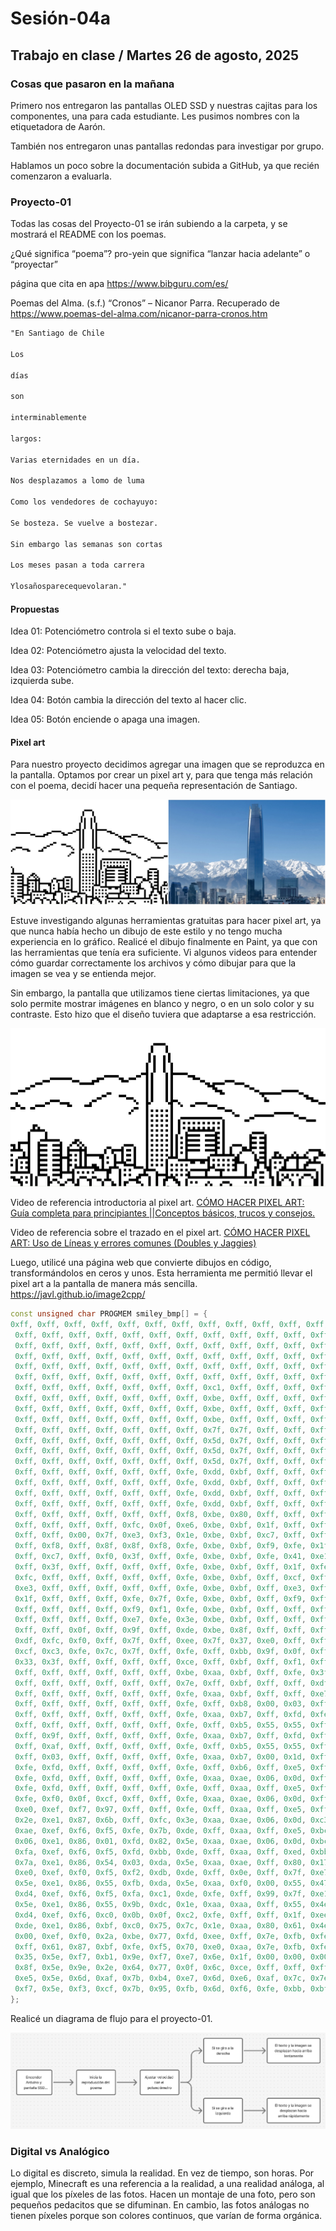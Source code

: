 # Sesión-04a

## Trabajo en clase / Martes 26 de agosto, 2025

### Cosas que pasaron en la mañana

Primero nos entregaron las pantallas OLED SSD y nuestras cajitas para los componentes, una para cada estudiante. Les pusimos nombres con la etiquetadora de Aarón.

También nos entregaron unas pantallas redondas para investigar por grupo.

Hablamos un poco sobre la documentación subida a GitHub, ya que recién comenzaron a evaluarla.

### Proyecto-01

Todas las cosas del Proyecto-01 se irán subiendo a la carpeta, y se mostrará el README con los poemas.

¿Qué significa “poema”? pro-yein que significa “lanzar hacia adelante” o “proyectar” 

página que cita en apa <https://www.bibguru.com/es/>

Poemas del Alma. (s.f.) “Cronos” – Nicanor Parra. Recuperado de <https://www.poemas-del-alma.com/nicanor-parra-cronos.htm>

```txt
"En Santiago de Chile

Los

días

son

interminablemente

largos:

Varias eternidades en un día.

Nos desplazamos a lomo de luma

Como los vendedores de cochayuyo:

Se bosteza. Se vuelve a bostezar.

Sin embargo las semanas son cortas

Los meses pasan a toda carrera

Ylosañosparecequevolaran."
```

#### Propuestas

Idea 01: Potenciómetro controla si el texto sube o baja.

Idea 02: Potenciómetro ajusta la velocidad del texto.

Idea 03: Potenciómetro cambia la dirección del texto: derecha baja, izquierda sube.

Idea 04: Botón cambia la dirección del texto al hacer clic.

Idea 05: Botón enciende o apaga una imagen.

#### Pixel art

Para nuestro proyecto decidimos agregar una imagen que se reproduzca en la pantalla. Optamos por crear un pixel art y, para que tenga más relación con el poema, decidí hacer una pequeña representación de Santiago.

![imagen](./imagenes/pixelart.jpeg)

Estuve investigando algunas herramientas gratuitas para hacer pixel art, ya que nunca había hecho un dibujo de este estilo y no tengo mucha experiencia en lo gráfico. Realicé el dibujo finalmente en Paint, ya que con las herramientas que tenía era suficiente. Vi algunos videos para entender cómo guardar correctamente los archivos y cómo dibujar para que la imagen se vea y se entienda mejor.

Sin embargo, la pantalla que utilizamos tiene ciertas limitaciones, ya que solo permite mostrar imágenes en blanco y negro, o en un solo color y su contraste. Esto hizo que el diseño tuviera que adaptarse a esa restricción.

![imagen](./imagenes/dibujo.png)

Video de referencia introductoria al pixel art. [CÓMO HACER PIXEL ART: Guía completa para principiantes ||Conceptos básicos, trucos y consejos.](https://youtu.be/YyC2i91EwNw?si=XXv2mYEYJoBRogo8)

Video de referencia sobre el trazado en el pixel art. [CÓMO HACER PIXEL ART: Uso de Líneas y errores comunes (Doubles y Jaggies)](https://youtu.be/sGLBMKD7eDc?si=nGjneOnJ1f0_kIvZ)

Luego, utilicé una página web que convierte dibujos en código, transformándolos en ceros y unos. Esta herramienta me permitió llevar el pixel art a la pantalla de manera más sencilla. <https://javl.github.io/image2cpp/>


```cpp
const unsigned char PROGMEM smiley_bmp[] = {
0xff, 0xff, 0xff, 0xff, 0xff, 0xff, 0xff, 0xff, 0xff, 0xff, 0xff, 0xff, 0xff, 0xff, 0xff, 0xff, 
 0xff, 0xff, 0xff, 0xff, 0xff, 0xff, 0xff, 0xff, 0xff, 0xff, 0xff, 0xff, 0xff, 0xff, 0xff, 0xff, 
 0xff, 0xff, 0xff, 0xff, 0xff, 0xff, 0xff, 0xff, 0xff, 0xff, 0xff, 0xff, 0xff, 0xff, 0xff, 0xff, 
 0xff, 0xff, 0xff, 0xff, 0xff, 0xff, 0xff, 0xff, 0xff, 0xff, 0xff, 0xff, 0xff, 0xff, 0xff, 0xff, 
 0xff, 0xff, 0xff, 0xff, 0xff, 0xff, 0xff, 0xff, 0xff, 0xff, 0xff, 0xff, 0xff, 0xff, 0xff, 0xff, 
 0xff, 0xff, 0xff, 0xff, 0xff, 0xff, 0xff, 0xff, 0xff, 0xff, 0xff, 0xff, 0xff, 0xff, 0xff, 0xff, 
 0xff, 0xff, 0xff, 0xff, 0xff, 0xff, 0xff, 0xc1, 0xff, 0xff, 0xff, 0xff, 0xff, 0xff, 0xff, 0xff, 
 0xff, 0xff, 0xff, 0xff, 0xff, 0xff, 0xff, 0xbe, 0xff, 0xff, 0xff, 0xff, 0xff, 0xff, 0xff, 0xff, 
 0xff, 0xff, 0xff, 0xff, 0xff, 0xff, 0xff, 0xbe, 0xff, 0xff, 0xff, 0xff, 0xff, 0xff, 0xff, 0xff, 
 0xff, 0xff, 0xff, 0xff, 0xff, 0xff, 0xff, 0xbe, 0xff, 0xff, 0xff, 0xff, 0xff, 0xff, 0xff, 0xff, 
 0xff, 0xff, 0xff, 0xff, 0xff, 0xff, 0xff, 0x7f, 0x7f, 0xff, 0xff, 0xff, 0xff, 0xff, 0xff, 0xff, 
 0xff, 0xff, 0xff, 0xff, 0xff, 0xff, 0xff, 0x5d, 0x7f, 0xff, 0xff, 0xff, 0xff, 0xff, 0xff, 0xff, 
 0xff, 0xff, 0xff, 0xff, 0xff, 0xff, 0xff, 0x5d, 0x7f, 0xff, 0xff, 0xff, 0xff, 0xff, 0xff, 0xff, 
 0xff, 0xff, 0xff, 0xff, 0xff, 0xff, 0xff, 0x5d, 0x7f, 0xff, 0xff, 0xff, 0xff, 0xff, 0xff, 0xff, 
 0xff, 0xff, 0xff, 0xff, 0xff, 0xff, 0xfe, 0xdd, 0xbf, 0xff, 0xff, 0xff, 0xff, 0xff, 0xff, 0xff, 
 0xff, 0xff, 0xff, 0xff, 0xff, 0xff, 0xfe, 0xdd, 0xbf, 0xff, 0xff, 0xff, 0xff, 0xff, 0xff, 0xff, 
 0xff, 0xff, 0xff, 0xff, 0xff, 0xff, 0xfe, 0xdd, 0xbf, 0xff, 0xff, 0xff, 0xff, 0xff, 0xff, 0xff, 
 0xff, 0xff, 0xff, 0xff, 0xff, 0xff, 0xfe, 0xdd, 0xbf, 0xff, 0xff, 0xff, 0xff, 0xff, 0xff, 0xff, 
 0xff, 0xff, 0xff, 0xff, 0xff, 0xff, 0xf8, 0xbe, 0x80, 0xff, 0xff, 0xff, 0xff, 0xff, 0xff, 0xff, 
 0xff, 0xff, 0xff, 0xff, 0xfc, 0x0f, 0xe6, 0xbe, 0xbf, 0x1f, 0xff, 0xff, 0xff, 0xff, 0xff, 0xff, 
 0xff, 0xff, 0x00, 0x7f, 0xe3, 0xf3, 0x1e, 0xbe, 0xbf, 0xc7, 0xff, 0xff, 0xff, 0xff, 0xff, 0xff, 
 0xff, 0xf8, 0xff, 0x8f, 0x8f, 0xf8, 0xfe, 0xbe, 0xbf, 0xf9, 0xfe, 0x1f, 0xff, 0xff, 0xff, 0xff, 
 0xff, 0xc7, 0xff, 0xf0, 0x3f, 0xff, 0xfe, 0xbe, 0xbf, 0xfe, 0x41, 0xe1, 0xff, 0xff, 0xff, 0xff, 
 0xff, 0x3f, 0xff, 0xff, 0xff, 0xff, 0xfe, 0xbe, 0xbf, 0xff, 0x1f, 0xfe, 0x7f, 0xff, 0xff, 0xff, 
 0xfc, 0xff, 0xff, 0xff, 0xff, 0xff, 0xfe, 0xbe, 0xbf, 0xff, 0xcf, 0xff, 0x9f, 0xff, 0xff, 0xff, 
 0xe3, 0xff, 0xff, 0xff, 0xff, 0xff, 0xfe, 0xbe, 0xbf, 0xff, 0xe3, 0xff, 0xe7, 0xfc, 0x07, 0xff, 
 0x1f, 0xff, 0xff, 0xff, 0xfe, 0x7f, 0xfe, 0xbe, 0xbf, 0xff, 0xf9, 0xff, 0xf8, 0x03, 0xf9, 0xff, 
 0xff, 0xff, 0xff, 0xff, 0xf9, 0xf1, 0xfe, 0xbe, 0xbf, 0xff, 0xff, 0xff, 0xfd, 0xff, 0xfe, 0x7f, 
 0xff, 0xff, 0xff, 0xff, 0xe7, 0xfe, 0x3e, 0xbe, 0xbf, 0xff, 0xff, 0xff, 0xfe, 0xff, 0xff, 0x1f, 
 0xff, 0xff, 0x0f, 0xff, 0x9f, 0xff, 0xde, 0xbe, 0x8f, 0xff, 0xff, 0xff, 0xfe, 0x7f, 0xff, 0xc7, 
 0xdf, 0xfc, 0xf0, 0xff, 0x7f, 0xff, 0xee, 0x7f, 0x37, 0xe0, 0xff, 0xff, 0xff, 0xff, 0xff, 0xf8, 
 0xcf, 0xc3, 0xfe, 0x7c, 0x7f, 0xff, 0xfe, 0xff, 0xbb, 0x9f, 0x0f, 0xff, 0xff, 0xff, 0xff, 0xff, 
 0x33, 0x3f, 0xff, 0xff, 0xff, 0xff, 0xce, 0xff, 0xbf, 0xff, 0xf1, 0xff, 0xff, 0xff, 0xff, 0xff, 
 0xff, 0xff, 0xff, 0xff, 0xff, 0xff, 0xbe, 0xaa, 0xbf, 0xff, 0xfe, 0x3f, 0xff, 0xff, 0xff, 0xff, 
 0xff, 0xff, 0xff, 0xff, 0xff, 0xff, 0x7e, 0xff, 0xbf, 0xff, 0xff, 0xdf, 0xff, 0xe0, 0x1f, 0xff, 
 0xff, 0xff, 0xff, 0xff, 0xff, 0xff, 0xfe, 0xaa, 0xbf, 0xff, 0xff, 0xe7, 0xe0, 0x1f, 0xe7, 0xff, 
 0xff, 0xff, 0xff, 0xff, 0xff, 0xff, 0xfe, 0xff, 0xb8, 0x00, 0x03, 0xff, 0x9f, 0xff, 0xf8, 0xff, 
 0xff, 0xff, 0xff, 0xff, 0xff, 0xff, 0xfe, 0xaa, 0xb7, 0xff, 0xfd, 0xfe, 0x7f, 0xff, 0xff, 0x0f, 
 0xff, 0xff, 0xff, 0xff, 0xff, 0xff, 0xfe, 0xff, 0xb5, 0x55, 0x55, 0xff, 0xff, 0xff, 0xff, 0xff, 
 0xff, 0x9f, 0xff, 0xff, 0xff, 0xff, 0xfe, 0xaa, 0xb7, 0xff, 0xfd, 0xff, 0xff, 0xff, 0xff, 0xff, 
 0xff, 0xaf, 0xff, 0xff, 0xff, 0xff, 0xfe, 0xff, 0xb5, 0x55, 0x55, 0xff, 0xff, 0xff, 0xff, 0xff, 
 0xff, 0x03, 0xff, 0xff, 0xff, 0xff, 0xfe, 0xaa, 0xb7, 0x00, 0x1d, 0xff, 0xff, 0xff, 0xff, 0xff, 
 0xfe, 0xfd, 0xff, 0xff, 0xff, 0xff, 0xfe, 0xff, 0xb6, 0xff, 0xe5, 0xff, 0xc1, 0xff, 0xff, 0xff, 
 0xfe, 0xfd, 0xff, 0xff, 0xff, 0xff, 0xfe, 0xaa, 0xae, 0x06, 0x0d, 0xff, 0xbe, 0xff, 0xff, 0xff, 
 0xfe, 0xfd, 0xff, 0xff, 0xff, 0xff, 0xfe, 0xff, 0xaa, 0xff, 0xe5, 0xff, 0x88, 0xff, 0xff, 0xff, 
 0xfe, 0xf0, 0x0f, 0xcf, 0xff, 0xff, 0xfe, 0xaa, 0xae, 0x06, 0x0d, 0xff, 0xbe, 0xff, 0xff, 0xff, 
 0xe0, 0xef, 0xf7, 0x97, 0xff, 0xff, 0xfe, 0xff, 0xaa, 0xff, 0xe5, 0xff, 0x88, 0xff, 0xff, 0xff, 
 0x2e, 0xe1, 0x87, 0x6b, 0xff, 0xfc, 0x3e, 0xaa, 0xae, 0x06, 0x0d, 0xc3, 0xbe, 0xff, 0xff, 0xff, 
 0xae, 0xef, 0xf6, 0xf5, 0xfe, 0x7b, 0xde, 0xff, 0xaa, 0xff, 0xe5, 0xbc, 0x88, 0xff, 0xff, 0xff, 
 0x06, 0xe1, 0x86, 0x01, 0xfd, 0x82, 0x5e, 0xaa, 0xae, 0x06, 0x0d, 0xbc, 0x3e, 0xff, 0xff, 0x83, 
 0xfa, 0xef, 0xf6, 0xf5, 0xfd, 0xbb, 0xde, 0xff, 0xaa, 0xff, 0xed, 0xbb, 0xd8, 0xe7, 0xef, 0x79, 
 0x7a, 0xe1, 0x86, 0x54, 0x03, 0xda, 0x5e, 0xaa, 0xae, 0xff, 0x80, 0x17, 0xee, 0xeb, 0xd6, 0xf8, 
 0xe0, 0xef, 0xf0, 0xf5, 0xf2, 0xdb, 0xde, 0xff, 0x0e, 0xff, 0x7f, 0xe7, 0xe8, 0xc1, 0x00, 0x67, 
 0x5e, 0xe1, 0x86, 0x55, 0xfb, 0xda, 0x5e, 0xaa, 0xf0, 0x00, 0x55, 0x47, 0xe6, 0xbe, 0x77, 0xaf, 
 0xd4, 0xef, 0xf6, 0xf5, 0xfa, 0xc1, 0xde, 0xfe, 0xff, 0x99, 0x7f, 0xe1, 0xf0, 0xaa, 0xf7, 0x03, 
 0x5e, 0xe1, 0x86, 0x55, 0x9b, 0xdc, 0x1e, 0xaa, 0xaa, 0xff, 0x55, 0x4e, 0xf6, 0xbe, 0xf6, 0x7d, 
 0xd4, 0xef, 0xf6, 0xc0, 0x0b, 0x0f, 0xc2, 0xfe, 0xff, 0xff, 0x1f, 0xee, 0xe6, 0x2c, 0xf6, 0xfd, 
 0xde, 0xe1, 0x86, 0xbf, 0xc0, 0x75, 0x7c, 0x1e, 0xaa, 0x80, 0x61, 0x4e, 0xef, 0x38, 0x00, 0x0d, 
 0x00, 0xef, 0xf0, 0x2a, 0xbe, 0x77, 0xfd, 0xee, 0xff, 0x7e, 0xfb, 0xfe, 0xc9, 0xb7, 0xff, 0xf5, 
 0xff, 0x61, 0x87, 0xbf, 0xfe, 0xf5, 0x70, 0xe0, 0xaa, 0x7e, 0xfb, 0xfe, 0xdf, 0xb5, 0x56, 0x35, 
 0x35, 0x5e, 0xf7, 0xb1, 0x9e, 0xf7, 0xe7, 0x6e, 0x1f, 0x00, 0x00, 0x00, 0x19, 0x96, 0x7d, 0xd5, 
 0x8f, 0x5e, 0x9e, 0x2e, 0x64, 0x77, 0x0f, 0x6c, 0xce, 0xff, 0xff, 0xff, 0xef, 0xd5, 0xbb, 0xe5, 
 0xe5, 0x5e, 0x6d, 0xaf, 0x7b, 0xb4, 0xe7, 0x6d, 0xe6, 0xaf, 0x7c, 0x7e, 0xa9, 0xd3, 0xdb, 0xe5, 
 0xf7, 0x5e, 0xf3, 0xcf, 0x7b, 0x95, 0xfb, 0x6d, 0xf6, 0xfe, 0xbb, 0xbf, 0xef, 0xd3, 0xdb, 0xe5
};
```

Realicé un diagrama de flujo para el proyecto-01.

![imagen](./imagenes/diagrama-flujo.png)

### Digital vs Analógico

Lo digital es discreto, simula la realidad. En vez de tiempo, son horas. Por ejemplo, Minecraft es una referencia a la realidad, a una realidad análoga, al igual que los píxeles de las fotos. Hacen un montaje de una foto, pero son pequeños pedacitos que se difuminan. En cambio, las fotos análogas no tienen píxeles porque son colores continuos, que varían de forma orgánica.
